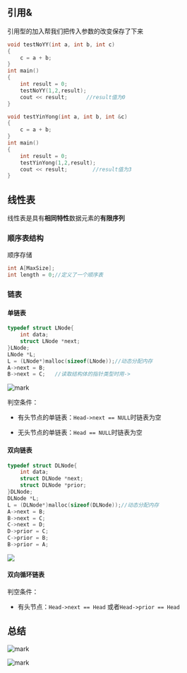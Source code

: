 ## 引用&

引用型的加入帮我们把传入参数的改变保存了下来

```c++
void testNoYY(int a, int b, int c)
{
    c = a + b;
}
int main()
{
    int result = 0;
    testNoYY(1,2,result);
    cout << result;      //result值为0
}
```

```c++
void testYinYong(int a, int b, int &c)
{
    c = a + b;
}
int main()
{
    int result = 0;
    testYinYong(1,2,result);
    cout << result;		   //result值为3
}
```

## 线性表

线性表是具有**相同特性**数据元素的**有限序列**

### 顺序表结构

顺序存储

```c++
int A[MaxSize];
int length = 0;//定义了一个顺序表
```

### 链表

#### 单链表

```c++
typedef struct LNode{
    int data;
    struct LNode *next;
}LNode;
LNode *L;
L = (LNode*)malloc(sizeof(LNode));//动态分配内存
A->next = B;   
B->next = C;   //读取结构体的指针类型时用->
```

![mark](https://img.codelin.xyz/blog/20200117/oLeriF1RI1cb.png?imageslim)

判空条件：

+ 有头节点的单链表：`Head->next == NULL`时链表为空

+ 无头节点的单链表：`Head == NULL`时链表为空

#### 双向链表

```c++
typedef struct DLNode{
    int data;
    struct DLNode *next;
    struct DLNode *prior;
}DLNode;
DLNode *L;
L = (DLNode*)malloc(sizeof(DLNode));//动态分配内存
A->next = B;   
B->next = C;
C->next = D;
D->prior = C;
C->prior = B;
B->prior = A;
```

![]( https://img.codelin.xyz/blog/20200117/77VuGBzipgQD.png?imageslim)

#### 双向循环链表

判空条件：

+ 有头节点：`Head->next == Head` 或者`Head->prior == Head`

## 总结

![mark](https://img.codelin.xyz/blog/20200118/x3J6sN8gNAy7.png?imageslim)

![mark](https://img.codelin.xyz/blog/20200118/IpsRGldsTqqw.png?imageslim)